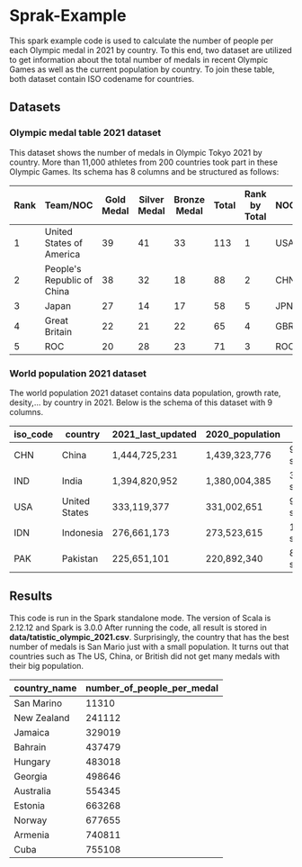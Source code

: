 # Sprak-Example

This spark example code is used to calculate the number of people per each Olympic medal in 2021 by country. To this end, two dataset are utilized to get information about the total number of medals in recent Olympic Games as well as the current population by country.
To join these table, both dataset contain ISO codename for countries.

## Datasets

### Olympic medal table 2021 dataset
This dataset shows the number of medals in Olympic Tokyo 2021 by country. More than 11,000 athletes from 200 countries took part in these Olympic Games. Its schema has 8 columns and be structured as follows:

| Rank | Team/NOC                   | Gold Medal | Silver Medal | Bronze Medal | Total | Rank by Total | NOCCode |
|------|----------------------------|------------|--------------|--------------|-------|---------------|---------|
| 1    | United States of America   | 39         | 41           | 33           | 113   | 1             | USA     |
| 2    | People's Republic of China | 38         | 32           | 18           | 88    | 2             | CHN     |
| 3    | Japan                      | 27         | 14           | 17           | 58    | 5             | JPN     |
| 4    | Great Britain              | 22         | 21           | 22           | 65    | 4             | GBR     |
| 5    | ROC                        | 20         | 28           | 23           | 71    | 3             | ROC     |

### World population 2021 dataset
The world population 2021 dataset contains data population, growth rate, desity,... by country in 2021. Below is the schema of this dataset with 9 columns.

| iso_code | country       | 2021_last_updated | 2020_population | area            | density_sq_km | growth_rate | world_% | rank |
|----------|---------------|-------------------|-----------------|-----------------|---------------|-------------|---------|------|
| CHN      | China         | 1,444,725,231     | 1,439,323,776   | 9,706,961 sq_km | 149/sq_km     | 0.34%       | 18.34%  | 1    |
| IND      | India         | 1,394,820,952     | 1,380,004,385   | 3,287,590 sq_km | 424/sq_km     | 0.97%       | 17.69%  | 2    |
| USA      | United States | 333,119,377       | 331,002,651     | 9,372,610 sq_km | 36/sq_km      | 0.58%       | 4.23%   | 3    |
| IDN      | Indonesia     | 276,661,173       | 273,523,615     | 1,904,569 sq_km | 145/sq_km     | 1.04%       | 3.51%   | 4    |
| PAK      | Pakistan      | 225,651,101       | 220,892,340     | 881,912 sq_km   | 255/sq_km     | 1.95%       | 2.86%   | 5    |

## Results

This code is run in the Spark standalone mode. The version of Scala is 2.12.12 and Spark is 3.0.0
After running the code, all result is stored in **data/tatistic_olympic_2021.csv**. 
Surprisingly, the country that has the best number of medals is San Mario just with a small population. It turns out that countries such as The US, China, or British did not get many medals with their big population.

| country_name | number_of_people_per_medal |
|--------------|----------------------------|
| San Marino   | 11310                      |
| New Zealand  | 241112                     |
| Jamaica      | 329019                     |
| Bahrain      | 437479                     |
| Hungary      | 483018                     |
| Georgia      | 498646                     |
| Australia    | 554345                     |
| Estonia      | 663268                     |
| Norway       | 677655                     |
| Armenia      | 740811                     |
| Cuba         | 755108                     |



